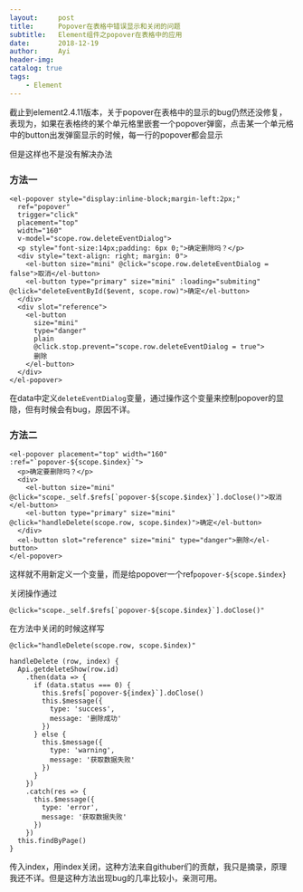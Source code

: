```yaml
---
layout:     post
title:      Popover在表格中错误显示和关闭的问题
subtitle:   Element组件之popover在表格中的应用
date:       2018-12-19
author:     Ayi
header-img: 
catalog: true
tags:
    - Element
---
```


截止到element2.4.11版本，关于popover在表格中的显示的bug仍然还没修复，表现为，如果在表格终的某个单元格里嵌套一个popover弹窗，点击某一个单元格中的button出发弹窗显示的时候，每一行的popover都会显示

但是这样也不是没有解决办法

### 方法一

```
<el-popover style="display:inline-block;margin-left:2px;"
  ref="popover"
  trigger="click"
  placement="top"
  width="160"
  v-model="scope.row.deleteEventDialog">
  <p style="font-size:14px;padding: 6px 0;">确定删除吗？</p>
  <div style="text-align: right; margin: 0">
    <el-button size="mini" @click="scope.row.deleteEventDialog = false">取消</el-button>
    <el-button type="primary" size="mini" :loading="submiting" @click="deleteEventById($event, scope.row)">确定</el-button>
  </div>         
  <div slot="reference">
    <el-button
      size="mini"
      type="danger"
      plain                 
      @click.stop.prevent="scope.row.deleteEventDialog = true">
      删除
    </el-button>
  </div>
</el-popover> 
```

在data中定义`deleteEventDialog`变量，通过操作这个变量来控制popover的显隐，但有时候会有bug，原因不详。

### 方法二

```
<el-popover placement="top" width="160" :ref="`popover-${scope.$index}`">
  <p>确定要删除吗？</p>
  <div>
    <el-button size="mini" @click="scope._self.$refs[`popover-${scope.$index}`].doClose()">取消</el-button>
    <el-button type="primary" size="mini" @click="handleDelete(scope.row, scope.$index)">确定</el-button>
  </div>
  <el-button slot="reference" size="mini" type="danger">删除</el-button>
</el-popover>
```

这样就不用新定义一个变量，而是给popover一个ref`popover-${scope.$index}`

关闭操作通过

```
@click="scope._self.$refs[`popover-${scope.$index}`].doClose()"
```

在方法中关闭的时候这样写

```
@click="handleDelete(scope.row, scope.$index)"

handleDelete (row, index) {
  Api.getdeleteShow(row.id)
    .then(data => {
      if (data.status === 0) {
        this.$refs[`popover-${index}`].doClose()
        this.$message({
          type: 'success',
          message: '删除成功'
        })
      } else {
        this.$message({
          type: 'warning',
          message: '获取数据失败'
        })
      }
    })
    .catch(res => {
      this.$message({
        type: 'error',
        message: '获取数据失败'
      })
    })
  this.findByPage()
}
```

传入index，用index关闭，这种方法来自githuber们的贡献，我只是摘录，原理我还不详。但是这种方法出现bug的几率比较小，亲测可用。